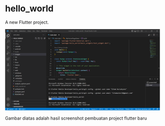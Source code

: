 # hello_world

A new Flutter project.

![Screenshot hello_world](images/1.project_baru.png)

Gambar diatas adalah hasil screenshot pembuatan project flutter baru